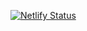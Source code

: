 [![Netlify Status](https://api.netlify.com/api/v1/badges/fed3bef7-ce82-4a22-9fb7-53a76b22ff74/deploy-status)](https://app.netlify.com/sites/eloquent-archimedes-f06d74/deploys)
